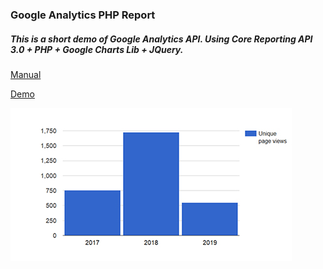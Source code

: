 ### Google Analytics PHP Report
##### This is a short demo of Google Analytics API. Using Core Reporting API 3.0 + PHP + Google Charts Lib + JQuery.

[Manual](https://developers.google.com/analytics/devguides/reporting/core/v3/quickstart/service-php)

[Demo](http://lab.virtuosity.ru/samples/ga/)

![Preview image](https://github.com/Lab-V/ga_php_report/blob/master/ga_php_report.jpg)
